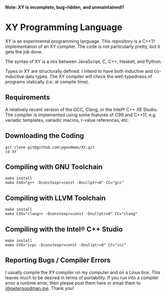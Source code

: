 **Note: XY is incomplete, bug-ridden, and unmaintained!!**

XY Programming Language
=======================

XY is an experimental programming language. This repository is a C++11 implementation of an XY compiler. The code is not particularly pretty, but it gets the job done.

The syntax of XY is a mix between JavaScript, C, C++, Haskell, and Python.

Types in XY are structurally defined. I intend to have both inductive and co-inductive data types. The XY compiler will check the well-typedness of programs statically (i.e. at compile time).

Requirements
------------
A relatively recent version of the GCC, Clang, or the Intel&reg; C++ XE Studio. The compiler is implemented using some features of C99 and C++11, e.g. variadic templates, variadic macros, r-value references, etc.

Downloading the Coding
----------------------

    git clone git@github.com:pgoodman/XY.git
    cd XY


Compiling with GNU Toolchain
----------------------------
    
    make install
    make CXX="g++ -Dconstexpr=const -Dnullptr=0" CC="gcc"


Compiling with LLVM Toolchain
-----------------------------

    make install
    make CXX="clang++ -Dconstexpr=const -Dnullptr=0" CC="clang"

Compiling with the Intel&reg; C++ Studio
--------------------------------------

    make install
    make CXX="icpc -Dconstexpr=const -Dnullptr=0" CC="icc"

Reporting Bugs / Compiler Errors
--------------------------------

I usually compile the XY compiler on my computer and on a Linux box. This leaves much to be desired in terms of portability. If you run into a compiler error a runtime error, then please post them here or email them to i@petergoodman.me. Thank you!
